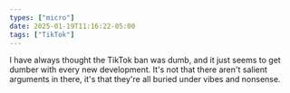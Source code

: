 ```yaml
---
types: ["micro"]
date: 2025-01-19T11:16:22-05:00
tags: ["TikTok"]
---
```

I have always thought the TikTok ban was dumb, and it just seems to get dumber with every new development. It's not that there aren't salient arguments in there, it's that they're all buried under vibes and nonsense.
